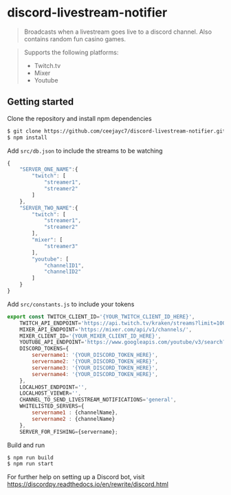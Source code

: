 ﻿# discord-livestream-notifier
> Broadcasts when a livestream goes live to a discord channel. Also contains random fun casino games.

>Supports the following platforms:
>* Twitch.tv
>* Mixer
>* Youtube

## Getting started
Clone the repository and install npm dependencies
```bash
$ git clone https://github.com/ceejayc7/discord-livestream-notifier.git
$ npm install
```

Add `src/db.json` to include the streams to be watching
```js
{
    "SERVER_ONE_NAME":{
        "twitch": [
            "streamer1",
            "streamer2"
        ]
    },
    "SERVER_TWO_NAME":{
        "twitch": [
            "streamer1",
            "streamer2"
        ],
        "mixer": [
            "streamer3"
        ],
        "youtube": [
            "channelID1",
            "channelID2"
        ]
    }
}
```

Add `src/constants.js` to include your tokens
```js
export const TWITCH_CLIENT_ID='{YOUR_TWITCH_CLIENT_ID_HERE}',
    TWITCH_API_ENDPOINT='https://api.twitch.tv/kraken/streams?limit=100&channel=',
    MIXER_API_ENDPOINT='https://mixer.com/api/v1/channels/',
    MIXER_CLIENT_ID='{YOUR_MIXER_CLIENT_ID_HERE}',
    YOUTUBE_API_ENDPOINT='https://www.googleapis.com/youtube/v3/search?part=snippet&type=video&eventType=live&key={YOUR_CLIENT_KEY_HERE}&channelId=',
    DISCORD_TOKENS={
        servername1: '{YOUR_DISCORD_TOKEN_HERE}',
        servername2: '{YOUR_DISCORD_TOKEN_HERE}',
        servername3: '{YOUR_DISCORD_TOKEN_HERE}',
        servername4: '{YOUR_DISCORD_TOKEN_HERE}',
    },
    LOCALHOST_ENDPOINT='',
    LOCALHOST_VIEWER='',
    CHANNEL_TO_SEND_LIVESTREAM_NOTIFICATIONS='general',
    WHITELISTED_SERVERS={
        servername1 : {channelName},
        servername2 : {channelName}
    },
    SERVER_FOR_FISHING={servername};
```

Build and run
```bash
$ npm run build
$ npm run start
```

For further help on setting up a Discord bot, visit https://discordpy.readthedocs.io/en/rewrite/discord.html
